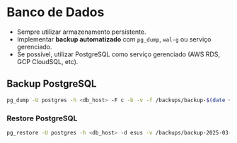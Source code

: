 # Banco de Dados

- Sempre utilizar armazenamento persistente.
- Implementar **backup automatizado** com `pg_dump`, `wal-g` ou serviço gerenciado.
- Se possível, utilizar PostgreSQL como serviço gerenciado (AWS RDS, GCP CloudSQL, etc).

## Backup PostgreSQL

```bash
pg_dump -U postgres -h <db_host> -F c -b -v -f /backups/backup-$(date +%F).sqlc esus
```
### Restore PostgreSQL

```bash
pg_restore -U postgres -h <db_host> -d esus -v /backups/backup-2025-03-27.sqlc
```
